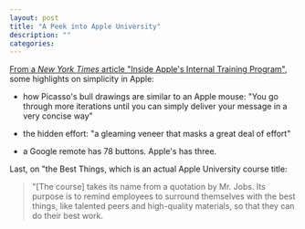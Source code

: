 ```yaml
---
layout: post
title: "A Peek into Apple University"
description: ""
categories: 
---
```


[From a *New York Times* article "Inside Apple's Internal Training Program"](http://www.nytimes.com/2014/08/11/technology/-inside-apples-internal-training-program-.html), some highlights on simplicity in Apple:

* how Picasso's bull drawings are similar to an Apple mouse: "You go through more iterations until you can simply deliver your message in a very concise way"

* the hidden effort: "a gleaming veneer that masks a great deal of effort"

* a Google remote has 78 buttons. Apple's has three.

Last, on "the Best Things, which is an actual Apple University course title:

> "[The course] takes its name from a quotation by Mr. Jobs. Its purpose is to remind employees to surround themselves with the best things, like talented peers and high-quality materials, so that they can do their best work.



